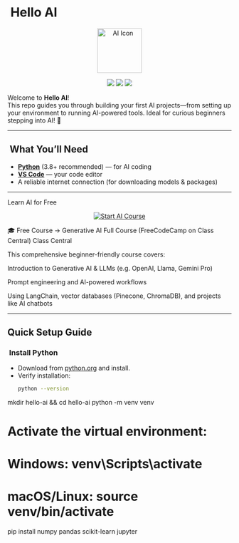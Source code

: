 # ​ Hello AI

<p align="center">
  <img src="https://www.colourbox.com/vec_static/img/AI-development-vector-icon-vector-59767961.svg" width="100" height="100" alt="AI Icon"/>
</p>

<p align="center">
  <img src="https://img.shields.io/badge/Artificial--Intelligence-5F6368?style=for-the-badge&logo=OpenAI&logoColor=white"/>
  <img src="https://img.shields.io/badge/Python-3776AB?style=for-the-badge&logo=python&logoColor=white"/>
  <img src="https://img.shields.io/badge/VS%20Code-007ACC?style=for-the-badge&logo=visualstudiocode&logoColor=white"/>
</p>

Welcome to **Hello AI**!  
This repo guides you through building your first AI projects—from setting up your environment to running AI-powered tools. Ideal for curious beginners stepping into AI! 🚀

---

## ​ What You’ll Need
- [**Python**](https://www.python.org/) (3.8+ recommended) — for AI coding  
- [**VS Code**](https://code.visualstudio.com/) — your code editor  
- A reliable internet connection (for downloading models & packages)

---

Learn AI for Free
<p align="center"> <a href="https://www.classcentral.com/course/freecodecamp-generative-ai-full-course-gemini-pro-openai-llama-langchain-pinecone-vector-databases-more-284205" target="_blank"> <img src="https://img.shields.io/badge/START%20AI%20COURSE-FF6A00?style=for-the-badge&logo=freecodecamp&logoColor=white" alt="Start AI Course"/> </a> </p>
🎓 Free Course → Generative AI Full Course (FreeCodeCamp on Class Central) 
Class Central

This comprehensive beginner-friendly course covers:

Introduction to Generative AI & LLMs (e.g. OpenAI, Llama, Gemini Pro)

Prompt engineering and AI-powered workflows

Using LangChain, vector databases (Pinecone, ChromaDB), and projects like AI chatbots



---
##  Quick Setup Guide

### ​​​ Install Python
- Download from [python.org](https://www.python.org/downloads/) and install.  
- Verify installation:
  ```bash
  python --version
mkdir hello-ai && cd hello-ai
python -m venv venv
# Activate the virtual environment:
# Windows: venv\Scripts\activate
# macOS/Linux: source venv/bin/activate
pip install numpy pandas scikit-learn jupyter
